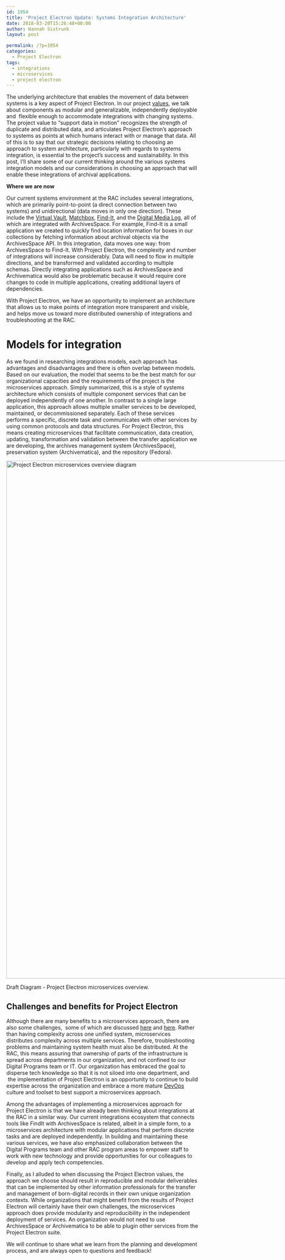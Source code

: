 ```yaml
---
id: 1954
title: 'Project Electron Update: Systems Integration Architecture'
date: 2018-03-20T15:26:48+00:00
author: Hannah Sistrunk
layout: post

permalink: /?p=1954
categories:
  - Project Electron
tags:
  - integrations
  - microservices
  - project electron
---
```

<span style="font-weight: 400;">The underlying architecture that enables the movement of data between systems is a key aspect of Project Electron. In our project </span>[<span style="font-weight: 400;">values</span>](http://projectelectron.rockarch.org/)<span style="font-weight: 400;">, we talk about components as modular and generalizable, independently deployable and  flexible enough to accommodate integrations with changing systems. The project value to “support data in motion” recognizes the strength of duplicate and distributed data, and articulates Project Electron’s approach to systems as points at which humans interact with or manage that data. All of this is to say that our strategic decisions relating to choosing an approach to system architecture, particularly with regards to systems integration, is essential to the project’s success and sustainability. In this post, I’ll share some of our current thinking around the various systems integration models and our considerations in choosing an approach that will enable these integrations of archival applications.</span><!--more-->

**Where we are now**

<span style="font-weight: 400;">Our current systems environment at the RAC includes several integrations, which are primarily point-to-point (a direct connection between two systems) and unidirectional (data moves in only one direction). These include the </span>[<span style="font-weight: 400;">Virtual Vault</span>](http://blog.rockarch.org/?p=1804)<span style="font-weight: 400;">, </span>[<span style="font-weight: 400;">Matchbox</span>](http://blog.rockarch.org/?p=1823)<span style="font-weight: 400;">, </span>[<span style="font-weight: 400;">Find-It</span>](http://blog.rockarch.org/?p=1621)<span style="font-weight: 400;">, and the </span>[<span style="font-weight: 400;">Digital Media Log</span>](http://blog.rockarch.org/?p=1650)<span style="font-weight: 400;">, all of which are integrated with ArchivesSpace. For example, Find-It is a small application we created to quickly find location information for boxes in our collections by fetching information about archival objects via the ArchivesSpace API. In this integration, data moves one way: from ArchivesSpace to Find-It. With Project Electron, the complexity and number of integrations will increase considerably. Data will need to flow in multiple directions, and be transformed and validated according to multiple schemas. Directly integrating applications such as ArchivesSpace and Archivematica would also be problematic because it would require core changes to code in multiple applications, creating additional layers of dependencies.</span>

<span style="font-weight: 400;">With Project Electron, we have an opportunity to implement an architecture that allows us to make points of integration more transparent and visible, and helps move us toward more distributed ownership of integrations and troubleshooting at the RAC.</span>

# **Models for integration**

<span style="font-weight: 400;">As we found in researching integrations models, each approach has advantages and disadvantages and there is often overlap between models. Based on our evaluation, the model that seems to be the best match for our organizational capacities and the requirements of the project is the microservices approach. Simply summarized, this is a style of systems architecture which consists of multiple component services that can be deployed independently of one another. In contrast to a single large application, this approach allows multiple smaller services to be developed, maintained, or decommissioned separately. Each of these services performs a specific, discrete task and communicates with other services by using common protocols and data structures. For Project Electron, this means creating microservices that facilitate communication, data creation, updating, transformation and validation between the transfer application we are developing, the archives management system (ArchivesSpace), preservation system (Archivematica), and the repository (Fedora).</span>

<div id="attachment_1958" style="width: 1584px" class="wp-caption alignnone">
  <a href="http://blog.rockarch.org/wp-content/uploads/2018/03/Draft-PE-service-based-architecture-overview.png"><img class="size-full wp-image-1958" src="http://blog.rockarch.org/wp-content/uploads/2018/03/Draft-PE-service-based-architecture-overview.png" alt="Project Electron microservices overview diagram" width="1574" height="1360" srcset="http://blog.rockarch.org/wp-content/uploads/2018/03/Draft-PE-service-based-architecture-overview.png 1574w, http://blog.rockarch.org/wp-content/uploads/2018/03/Draft-PE-service-based-architecture-overview-300x259.png 300w, http://blog.rockarch.org/wp-content/uploads/2018/03/Draft-PE-service-based-architecture-overview-768x664.png 768w, http://blog.rockarch.org/wp-content/uploads/2018/03/Draft-PE-service-based-architecture-overview-1024x885.png 1024w, http://blog.rockarch.org/wp-content/uploads/2018/03/Draft-PE-service-based-architecture-overview-347x300.png 347w" sizes="(max-width: 1574px) 100vw, 1574px" /></a>
  
  <p class="wp-caption-text">
    Draft Diagram - Project Electron microservices overview.
  </p>
</div>

## **Challenges and benefits for Project Electron**

<span style="font-weight: 400;">Although there are many benefits to a microservices approach, there are also some challenges,  some of which are discussed </span>[<span style="font-weight: 400;">here</span>](http://basho.com/posts/technical/microservices-please-dont/) <span style="font-weight: 400;">and </span>[<span style="font-weight: 400;">here</span>](https://martinfowler.com/articles/microservice-trade-offs.html)<span style="font-weight: 400;">. Rather than having complexity across one unified system, microservices distributes complexity across multiple services. Therefore, troubleshooting problems and maintaining system health must also be distributed. At the RAC, this means assuring that ownership of parts of the infrastructure is spread across departments in our organization, and not confined to our Digital Programs team or IT. Our organization has embraced the goal to disperse tech knowledge so that it is not siloed into one department, and  the implementation of Project Electron is an opportunity to continue to build expertise across the organization and embrace a more mature </span>[<span style="font-weight: 400;">DevOps</span>](https://en.wikipedia.org/wiki/DevOps) <span style="font-weight: 400;">culture and toolset to best support a microservices approach.</span>

<span style="font-weight: 400;">Among the advantages of implementing a microservices approach for Project Electron is that we have already been thinking about integrations at the RAC in a similar way. Our current integrations ecosystem that connects tools like FindIt with ArchivesSpace is related, albeit in a simple form, to a microservices architecture with modular applications that perform discrete tasks and are deployed independently. In building and maintaining these various services, we have also emphasized collaboration between the Digital Programs team and other RAC program areas to empower staff to work with new technology and provide opportunities for our colleagues to develop and apply tech competencies.    </span>

<span style="font-weight: 400;">Finally, as I alluded to when discussing the Project Electron values, the approach we choose should result in reproducible and modular deliverables that can be implemented by other information professionals for the transfer and management of born-digital records in their own unique organization contexts. While organizations that might benefit from the results of Project Electron will certainly have their own challenges, the microservices approach does provide modularity and reproducibility in the independent deployment of services. An organization would not need to use ArchivesSpace or Archivematica to be able to plugin other services from the Project Electron suite.</span>

<span style="font-weight: 400;">We will continue to share what we learn from the planning and development process, and are always open to questions and feedback!</span>